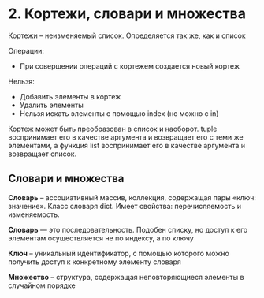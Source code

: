 # 2. Кортежи, словари и множества
Кортежи – неизменяемый список. Определяется так же, как и список	

Операции:
* При совершении операций с кортежем создается новый кортеж

Нельзя:
* Добавить элементы в кортеж
* Удалить элементы
* Нельзя искать элементы с помощью index (но можно с in)

Кортеж может быть преобразован в список и наоборот. tuple воспринимает его в качестве аргумента и возвращает его с теми же элементами, а функция list воспринимает его в качестве аргумента и возвращает список.

## Словари и множества
**Словарь** – ассоциативный массив, коллекция, содержащая пары «ключ: значение». Класс словаря dict. Имеет свойства: перечисляемость и изменяемость.

**Словарь** — это последовательность. Подобен списку, но доступ к его элементам осуществляется не по индексу, а по ключу

**Ключ** – уникальный идентификатор, с помощью которого можно получить доступ к конкретному элементу словаря

**Множество** – структура, содержащая неповторяющиеся элементы в случайном порядке
